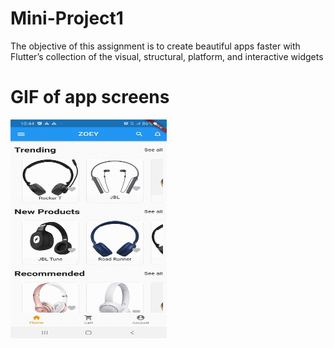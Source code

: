 # Mini-Project1
The objective of this assignment is to create beautiful apps faster with Flutter’s collection of the visual, structural, platform, and interactive widgets

# GIF of app screens

<img src="screens.gif" width="250" height="350"/>

